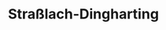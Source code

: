 ---
title: Straßlach-Dingharting
url: /strasslach-dingharting/
latitude: 48.005
longitude: 11.515
---
